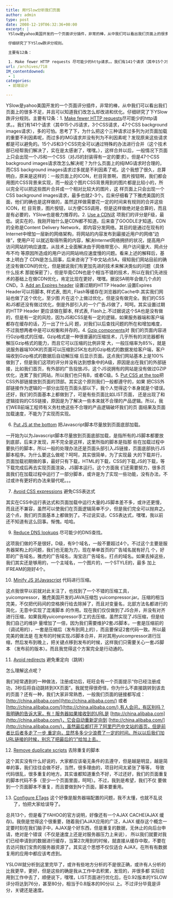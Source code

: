 ```yaml
---
title: 用YSlow分析我们页面
author: admin
type: post
date: 2008-12-19T06:32:36+00:00
excerpt: |
 YSlow是yahoo美国开发的一个页面评分插件，非常的棒，从中我们可以看出我们页面上的很多不足，并且可以知道我们改怎么却改进和优化。

 仔细研究了下YSlow跌评分规则。

 主要有12条：

 1. Make fewer HTTP requests 尽可能少的http请求。。我们有141个请求（其中15个JS请求，3个CSS请求，47个CSS background images请求），多的可怕。思考了下，为什么把这个三种请求过多列为对页面加载的重要不利因素呢，而过多的IMG请求并没有列为不利因素呢？
url: /archives/718
IM_contentdowned:
 - 1
categories:
 - 前端设计

---
```

YSlow是yahoo美国开发的一个页面评分插件，非常的棒，从中我们可以看出我们页面上的很多不足，并且可以知道我们改怎么却改进和优化。仔细研究了下YSlow跌评分规则。主要有12条：1. [Make fewer HTTP requests](http://developer.yahoo.com/performance/rules.html#num_http)尽可能少的http请求。。我们有141个请求（其中15个JS请求，3个CSS请求，47个CSS background images请求），多的可怕。思考了下，为什么把这个三种请求过多列为对页面加载的重要不利因素呢，而过多的IMG请求并没有列为不利因素呢？发现原来这些请求都是可以避免的。15个JS和3个CSS完全可以通过特殊的办法进行合并（这个技术部已经帮我们解决了，实在是太感谢了，嘿嘿。），这样合并以后，一般情况下页面上只会出现一个JS和一个CSS（对JS的封装得有一定的要求）。但是47个CSS background images请求改怎么解决呢？为什么页面上的纯IMG请求时合理的，而CSS background images请求过多就是不利因素了呢。这个我想了很久，总算明白，原来是这样的：一般页面上的ICON，栏目背景啊， 图片按钮啊，我们都会用图片CSS背景来实现，而一般这个图片CSS背景用到的图片都是比较小的，所以完全可以把这些图片合并成一个相对比较大的图片，这 样页面上只会出现一个CSS background images请求，最多也就2-3个。后来仔细看了下雅虎美国的页面，他们的确也是这样做的，虽然这样做需要花一定的时间来有规则的合并这些ICON，栏 目背景，图片按钮，以方便CSS调用，但是这样做绝对是合算的，而且是有必要的，YSlow也是极力推荐的。2. [Use a CDN](http://developer.yahoo.com/performance/rules.html#cdn)这 项我们的评分是F级，最低。说实在的，我刚开始什么是CDN都不知道。后来查了GOODLE才知道。CDN的全称是Content Delivery Network，即内容分发网络。其目的是通过在现有的Internet中增加一层新的网络架构，将网站的内容发布到最接近用户的网络”边缘”，使用户可 以就近取得所需的内容，解决Internet网络拥挤的状况，提高用户访问网站的响应速度。从技术上全面解决由于网络带宽小、用户访问量大、网点分布不均 等原因所造成的用户访问网站响应速度慢的问题。看来上述的解释后，基本上明白了 CDN是怎么回事，后来咨询了下中文站点SA，得知我们网站目前的确还没有做CDN的优化，但是据说我们有更加先进的技术来解决类似的问题（具体什么技术 那就保密了），但是毕竟CDN也是个相当不错的技术，所以在我们先进技术的基础上在做CDN优化，肯定比现在更好，嘿嘿。据说SA明年会做几个点的 CND。3. [Add an Expires header](http://developer.yahoo.com/performance/rules.html#expires) 设置过期的HTTP Header.设置Expires Header可以将脚本, 样式表, 图片, Flash等缓存在浏览器的Cache中.其实我们网站也做了这个优化，至少图 片在这个上做过优化，但是没有做完全。我们的CSS和JS都还没有做过优化，倒是外部引入的一个广告JS做了，呵呵。其实设置过期的HTTP Header 更应该做在脚本, 样式表, Flash上.不过据说这个SA也是没有做的，但是有一定的风险，因为JS和CSS是有一定的逻辑，如果服务器端和客户端都存在缓存的话，万一出了什么问 题，对我们以后查找问题的所在和增加难度，不过我想两者中是可以权衡和并存的。4. [Gzip components](http://developer.yahoo.com/performance/rules.html#gzip)对 我们的页面内容进行Gzip格式的压缩，Gzip格式是一种很普遍的压缩技术，几乎所有的浏览器都有解压Gzip格式的能力，而且它可以压缩的比例非常 大，一般压缩率为85%，就是说服务器端100K的页面可以压缩到25K左右的Gzip格式的数据发给客户端，客户端收到Gzip格式的数据后自动解压缩 后显示页面。这点我们网站基本上是100%做到了，但是我们这项的评分并没有达到想象中的A级，原因是出在我们的外部链接，比如我们首页，有外部的广告投放JS，这个JS说拥有的网站是没有做过GZIP优化，连累了我们网站，所以我们也只有B，或者C级。5. [Put CSS at the top](http://developer.yahoo.com/performance/rules.html#css_top)把CSS外部链接放到页面的顶部。其实这个原则我们一般都遵守的，如果 把CSS外部链接作为逻辑的一部分出现在页面头部以下，我个人觉得这个本身就是个错误。还好，我们的页面基本上都做到了，可是有些页面比如LIST页面， 还是出现了和逻辑挂钩的CSS链接，原因是为了解决一些本来就不合理的产品逻辑。所以，我们WEB前端工程师有义务杜绝这些不合理的产品逻辑破坏我们的页 面结果及页面加载速度，不能为了实现而实现。

6. [Put JS at the bottom](http://developer.yahoo.com/performance/rules.html#js_bottom) 把Javascript脚本尽量放到页面底部加载。

一开始为以为Javascript脚本尽量放到页面底部加载，是指所有的JS脚本都要放到底部，后来才发现，并不完全是这样，这里所指的脚本是指那 些在加载过程中要执行的脚本，所以一般的处理办法还是页面头部引入JS链接，页面底部执行JS脚本程序。为什么要这么做呢？呵呵，其实很简单，为了实现最 大的下载并行，页面加载初期做的事，最好只有下载，HTML的下载，CSS的下载,JS的下载，等下载完成后再去实现页面渲染，JS脚本运行。这个方面我 们还需要努力，很多页面我们在加载过程中运行了一部分脚本，或许是为了实现一些功能，没有办法，不过或许有更好的办法来替代呢。。。

7. [Avoid CSS expressions](http://developer.yahoo.com/performance/rules.html#css_expressions) 避免CSS表达式

其实在CSS中运行表达式和页面加载中运行大量的JS脚本差不多，或许还更慢，而且还不兼容，虽然可以使我们在页面逻辑简单不少，但是我们完全可以抛弃之。这个点，我们的页面基本上都做到了。不过说实话，CSS表达式，嘿嘿，我以前还不知道有这么回事。惭愧。哈哈。

9. [Reduce DNS lookups](http://developer.yahoo.com/performance/rules.html#dns_lookups) 尽可能少的DNS查找。

这项我们做的不是很好。D级，有9个域名，一般不要超过4个。不过这个主要是服务器架构上的问题，我们也无能为力，现在单单首页的广告域名就有好几 个，好耶的广告域名，雅虎的广告域名，淘宝店广告域名，打点的域名。如果去掉这些，我们其实还是够用的，一个主域名，一个图片的，一个STYLE的，最多 加上IFREAM的刚好4个。

10. [Minify JS 对Javascript](http://developer.yahoo.com/performance/rules.html#minify) 代码进行压缩。

这点我很早以前就对此关注了，也找到了一个不错的压缩工具，yuicompressor，雅虎美国开发的JAVA压缩包 yuicompressor.jar。压缩的相当完美，不仅把代码间的空格换行给去除掉了，而且对变量名，北部方法名都进行的简化，无意中实现了混淆脚本 的作用。现在我们仅仅做到了JS合并，并没有对齐进行压缩，如果我用yuicompressor手工的去压缩，虽然实现了JS压缩，但是给我们自己的维护 量增加了一倍，因为我们需要维护2套JS脚本，一套是压缩前的（调试用的），一套是压缩后（发布到网上的），而且要保证2套代码一致。所以最完美的做法是 在发布的时候实现JS脚本合并，并对其用yuicompressor进行压缩，然后发布到晚上，把关键点移到发布的时候，这样我们只需要关心一套JS脚本 （发布前的版本）。而且我觉得这个方案完全是行动通的。

11. [Avoid redirects](http://developer.yahoo.com/performance/rules.html#redirects) 避免重定向（跳转）

怎么理解这点呢？

我们经常遇到的一种做法，注册成功后，旺旺会有一个页面提示“你已经注册成功，3秒后将自动跳转到XX页面”。我就觉得很奇怪，你为什么不直接跳转到该去的页面？还有一种，我们大家非常熟悉，一般我们页面的链接都写成： [http://china.alibaba.com](http://china.alibaba.com/) 或者 [http://china.alibaba.com/](http://china.alibaba.com/),有人会问，有区别吗？我明确的告诉大家，有！服务器如果接收到的URL是 [http://china.alibaba.com](http://china.alibaba.com/)，它会自动重新定向到 [http://china.alibaba.com/](http://china.alibaba.com/)，虽然最后都打开了阿里巴巴中文站的首页，但是前者比后者多走了一步,重定向，显然多多少少浪费了一定的时间。所以以后我们加URL链接的时候，别忘了把最后的“/”给加上去。

12. [Remove duplicate scripts](http://developer.yahoo.com/performance/rules.html#js_dupes) 去除重复的脚本

这个其实没有什么好说的，大家都应该毫无条件的去遵守，但是越是明显，越是简单的事，我们往往会做不好，当然，很多理由的，项目时间太紧张了等等， 导致代码很乱，很多重复的地方。其实谁都知道重负不好，不过还好，我们的页面重复的脚本代码不多（至少一个页面里面，呵呵）。不过，我到是希望，我们不仅 要做到一个页面脚本不重复，而且要做到N个页面，脚本要重用。

13. [Configure ETags](http://developer.yahoo.com/performance/rules.html#etags) 这个好像是服务器端配置的问题，我不太懂，也就不乱说了，怕把大家给误导了。

总共13个，但是看了YAHOO的官方说明，好像还有一个AJAX CACHE(AJAX 缓存)。我倒是觉得这个很重要，随着我们AJAX应用的广泛，AJAX 缓存这个概念一定要时刻在我们脑子中，AJAX是个好东西，但是重复的数据，无休止的向后台申请，绝对是个错误（不仅是速度上还是对服务器压力上来说）， 所以我们就要对我们已经申请到的数据进行缓存，当第2次用到的时候，就直接从缓存中取，不要在去访问我们宝贵的服务器资源了。其实这个思想不仅仅适合 AJAX，在所有有数据复用的应用中都应该考虑到。

YSLOW就分析到这里完毕了，或许有些地方分析的不是很正确，或许有人分析的比我更早，更好，但是这些的确是我从工作中去积累，发现的，并很多都 实际应用到工作中去了，顺便说下，嘿嘿，LIST页面进行优化后，在0.92版本的YSLOW评分将达到76分，甚至80分，相当于0.8版本的90分以 上。不过评分毕竟是评分，关键还是速度。
